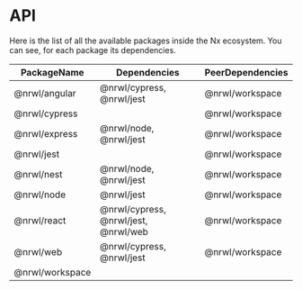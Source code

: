 # API

Here is the list of all the available packages inside the Nx ecosystem. You
can see, for each package its dependencies.

| PackageName     | Dependencies                         | PeerDependencies |
| --------------- | ------------------------------------ | ---------------- |
| @nrwl/angular   | @nrwl/cypress, @nrwl/jest            | @nrwl/workspace  |
| @nrwl/cypress   |                                      | @nrwl/workspace  |
| @nrwl/express   | @nrwl/node, @nrwl/jest               | @nrwl/workspace  |
| @nrwl/jest      |                                      | @nrwl/workspace  |
| @nrwl/nest      | @nrwl/node, @nrwl/jest               | @nrwl/workspace  |
| @nrwl/node      | @nrwl/jest                           | @nrwl/workspace  |
| @nrwl/react     | @nrwl/cypress, @nrwl/jest, @nrwl/web | @nrwl/workspace  |
| @nrwl/web       | @nrwl/cypress, @nrwl/jest            | @nrwl/workspace  |
| @nrwl/workspace |                                      |                  |
